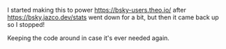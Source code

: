 I started making this to power https://bsky-users.theo.io/ after https://bsky.jazco.dev/stats went down for a bit, but then it came back up so I stopped!

Keeping the code around in case it's ever needed again.
